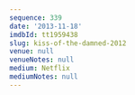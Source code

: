 ```yaml
---
sequence: 339
date: '2013-11-18'
imdbId: tt1959438
slug: kiss-of-the-damned-2012
venue: null
venueNotes: null
medium: Netflix
mediumNotes: null
---
```


